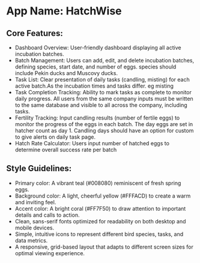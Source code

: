 # **App Name**: HatchWise

## Core Features:

- Dashboard Overview: User-friendly dashboard displaying all active incubation batches.
- Batch Management: Users can add, edit, and delete incubation batches, defining species, start date, and number of eggs. species should include Pekin ducks and Muscovy ducks.
- Task List: Clear presentation of daily tasks (candling, misting) for each active batch.As the incubation times and tasks differ. eg misting
- Task Completion Tracking: Ability to mark tasks as complete to monitor daily progress. All users from the same company inputs must be written to the same database and visible to all across the company, including tasks.
- Fertility Tracking: Input candling results (number of fertile eggs) to monitor the progress of the eggs in each batch. The day eggs are set in hatcher count as day 1. Candling days should have an option for custom to give alerts on daily task page.
- Hatch Rate Calculator: Users input number of hatched eggs to determine overall success rate per batch

## Style Guidelines:

- Primary color: A vibrant teal (#008080) reminiscent of fresh spring eggs.
- Background color: A light, cheerful yellow (#FFFACD) to create a warm and inviting feel.
- Accent color: A bright coral (#FF7F50) to draw attention to important details and calls to action.
- Clean, sans-serif fonts optimized for readability on both desktop and mobile devices.
- Simple, intuitive icons to represent different bird species, tasks, and data metrics.
- A responsive, grid-based layout that adapts to different screen sizes for optimal viewing experience.